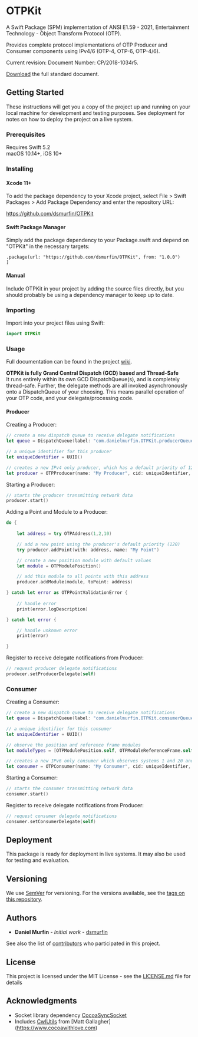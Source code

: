 # OTPKit

A Swift Package (SPM) implementation of ANSI E1.59 - 2021, Entertainment Technology - Object Transform Protocol (OTP).

Provides complete protocol implementations of OTP Producer and Consumer components using IPv4/6 (OTP-4, OTP-6, OTP-4/6).

Current revision: Document Number: CP/2018-1034r5.

[Download](https://tsp.esta.org/tsp/documents/published_docs.php) the full standard document.

## Getting Started

These instructions will get you a copy of the project up and running on your local machine for development and testing purposes. See deployment for notes on how to deploy the project on a live system.

### Prerequisites

Requires Swift 5.2  
macOS 10.14+, iOS 10+

### Installing

#### Xcode 11+

To add the package dependency to your Xcode project, select File > Swift Packages > Add Package Dependency and enter the repository URL:

https://github.com/dsmurfin/OTPKit

#### Swift Package Manager

Simply add the package dependency to your Package.swift and depend on "OTPKit" in the necessary targets:

``` dependencies: [
.package(url: "https://github.com/dsmurfin/OTPKit", from: "1.0.0")
]
```

#### Manual

Include OTPKit in your project by adding the source files directly, but you should probably be using a dependency manager to keep up to date.


### Importing

Import into your project files using Swift:

``` swift
import OTPKit
```

### Usage

Full documentation can be found in the project [wiki](https://github.com/dsmurfin/OTPKit/wiki).

**OTPKit is fully Grand Central Dispatch (GCD) based and Thread-Safe**  
It runs entirely within its own GCD DispatchQueue(s), and is completely thread-safe. Further, the delegate methods are all invoked asynchronously onto a DispatchQueue of your choosing. This means parallel operation of your OTP code, and your delegate/processing code.

#### Producer

Creating a Producer:

``` swift
// create a new dispatch queue to receive delegate notifications
let queue = DispatchQueue(label: "com.danielmurfin.OTPKit.producerQueue")

// a unique identifier for this producer
let uniqueIdentifier = UUID()

// creates a new IPv4 only producer, which has a default priority of 120, and transmits changes every 10 ms
let producer = OTPProducer(name: "My Producer", cid: uniqueIdentifier, ipMode: ipv4Only, interface: "en0", priority: 120, interval: 10, delegateQueue: Self.delegateQueue)
```

Starting a Producer:

``` swift
// starts the producer transmitting network data
producer.start()
```

Adding a Point and Module to a Producer:

``` swift
do {
   
    let address = try OTPAddress(1,2,10)

    // add a new point using the producer's default priority (120)
    try producer.addPoint(with: address, name: "My Point")

    // create a new position module with default values
    let module = OTPModulePosition()

    // add this module to all points with this address
    producer.addModule(module, toPoint: address)

} catch let error as OTPPointValidationError {
    
    // handle error
    print(error.logDescription)

} catch let error {

    // handle unknown error
    print(error)

}
```

Register to receive delegate notifications from Producer:

``` swift
// request producer delegate notifications
producer.setProducerDelegate(self)
```

### Consumer

Creating a Consumer:

``` swift
// create a new dispatch queue to receive delegate notifications
let queue = DispatchQueue(label: "com.danielmurfin.OTPKit.consumerQueue")

// a unique identifier for this consumer
let uniqueIdentifier = UUID()

// observe the position and reference frame modules
let moduleTypes = [OTPModulePosition.self, OTPModuleReferenceFrame.self]

// creates a new IPv6 only consumer which observes systems 1 and 20 and receives delegate notifications a maximum of every 50 ms
let consumer = OTPConsumer(name: "My Consumer", cid: uniqueIdentifier, ipMode: ipv6Only, interface: "en0", moduleTypes: moduleTypes, observedSystems: [1,20], delegateQueue: Self.delegateQueue, delegateInterval: 50)
```

Starting a Consumer:

``` swift
// starts the consumer transmitting network data
consumer.start()
```

Register to receive delegate notifications from Producer:

``` swift
// request consumer delegate notifications
consumer.setConsumerDelegate(self)
```

## Deployment

This package is ready for deployment in live systems. It may also be used for testing and evaluation.

## Versioning

We use [SemVer](http://semver.org/) for versioning. For the versions available, see the [tags on this repository](https://github.com/dsmurfin/OTPKit/tags). 

## Authors

* **Daniel Murfin** - *Initial work* - [dsmurfin](https://github.com/dsmurfin)

See also the list of [contributors](https://github.com/dsmurfin/OTPKit/graphs/contributors) who participated in this project.

## License

This project is licensed under the MIT License - see the [LICENSE.md](LICENSE.md) file for details

## Acknowledgments

* Socket library dependency [CocoaSyncSocket](https://github.com/robbiehanson/CocoaAsyncSocket)
* Includes [CwlUtils](https://github.com/mattgallagher/CwlUtils) from [Matt Gallagher] (https://www.cocoawithlove.com)

